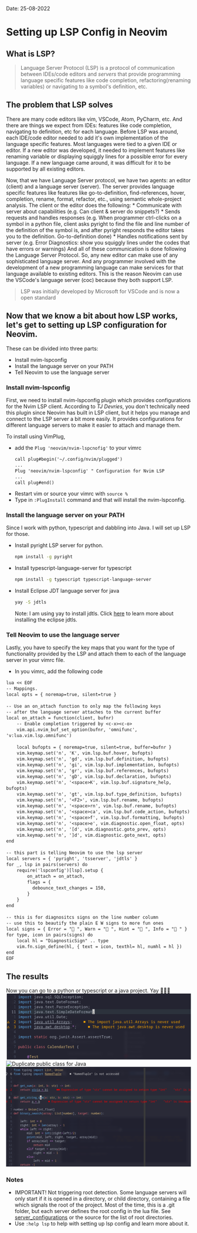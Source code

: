 Date: 25-08-2022
# Setting up LSP Config in Neovim

## What is LSP?

>Language Server Protocol (LSP) is a protocol of communication between
>IDEs/code editors and *servers* that provide programming language specific
>features like code completion, refactoring(renaming variables) or navigating
>to a symbol's definition, etc.

## The problem that LSP solves
There are many code editors like vim, VSCode, Atom, PyCharm, etc. And there are
things we expect from IDEs: features like code completion, navigating to
definition, etc for each language. Before LSP was around, each IDE/code editor
needed to add it's own implementation of the language specific features. Most
languages were tied to a given IDE or editor. If a new editor was developed, it
needed to implement features like renaming variable or displaying squiggly
lines for a possible error for every language. If a new language came around,
it was difficult for it to be supported by all existing editors.

Now, that we have Language Server protocol, we have two agents: an editor
(client) and a language server (server). The server provides language specific
features like features like go-to-definition, find-references, hover,
completion, rename, format, refactor, etc., using semantic whole-project
analysis. The client or the editor does the following:
    * Communicate with server about capabilities (e.g. Can client & server do snippets?)
    * Sends requests and handles responses (e.g. When programmer ctrl-clicks on
      a symbol in a python file, client asks pyright to find the file and line
      number of the definition of the symbol is, and after pyright responds
      the editor takes you to the definition. Go-to-definition done)
    * Handles notifications sent by server (e.g. Error Diagnostics: show you
      squiggly lines under the codes that have errors or warnings)
And all of these communication is done following the Language Server Protocol.
So, any new editor can make use of any sophisticated language server. And any
programmer involved with the development of a new programming language can make
services for that language available to existing editors. This is the reason
Neovim can use the VSCode's language server (coc) because they both support LSP.
 
> LSP was initially developed by Microsoft for VSCode and is now a open standard

## Now that we know a bit about how LSP works, let's get to setting up LSP configuration for Neovim.
These can be divided into three parts:
* Install nvim-lspconfig
* Install the language server on your PATH
* Tell Neovim to use the language server

### Install nvim-lspconfig
First, we need to install nvim-lspconfig plugin which provides configurations
for the Nvim LSP client. According to *TJ Devries*, you don't technically
need this plugin since Neovim has built in LSP client, but it helps you manage
and connect to the LSP server a bit more easily. It provides configurations for
different language servers to make it easier to attach and manage them.

To install using VimPlug,
* add the `Plug 'neovim/nvim-lspcnofig'` to your vimrc
  ```vim
  call plug#begin('~/.config/nvim/plugged')
  ...
  Plug 'neovim/nvim-lspconfig' " Configuration for Nvim LSP
  ...
  call plug#end()
  ```
* Restart vim or source your vimrc with `source %`
* Type in `:PlugInstall` command and that will install the nvim-lspconfig.

### Install the language server on your PATH
Since I work with python, typescript and dabbling into Java. I will set up LSP for those.
* Install pyright LSP server for python.
  ```sh
  npm install -g pyright
  ```
* Install typescript-language-server for typescript
  ```sh
  npm install -g typescript typescript-language-server
  ```
* Install Eclipse JDT language server for java
  ```sh
  yay -S jdtls
  ```
  Note: I am using yay to install jdtls. Click
  [here](https://github.com/eclipse/eclipse.jdt.ls) to learn more about installing
  the eclipse jdtls.

### Tell Neovim to use the language server
Lastly, you have to specify the key maps that you want for the type of functionality
provided by the LSP  and attach them to each of the language server in your vimrc
file.
* In you vimrc, add the following code
```vim
lua << EOF
-- Mappings.
local opts = { noremap=true, silent=true }

-- Use an on_attach function to only map the following keys
-- after the language server attaches to the current buffer
local on_attach = function(client, bufnr)
    -- Enable completion triggered by <c-x><c-o>
    vim.api.nvim_buf_set_option(bufnr, 'omnifunc', 'v:lua.vim.lsp.omnifunc')

    local bufopts = { noremap=true, silent=true, buffer=bufnr }
    vim.keymap.set('n', 'K', vim.lsp.buf.hover, bufopts)
    vim.keymap.set('n', 'gd', vim.lsp.buf.definition, bufopts)
    vim.keymap.set('n', 'gi', vim.lsp.buf.implementation, bufopts)
    vim.keymap.set('n', 'gr', vim.lsp.buf.references, bufopts)
    vim.keymap.set('n', 'gD', vim.lsp.buf.declaration, bufopts)
    vim.keymap.set('n', '<space>K', vim.lsp.buf.signature_help, bufopts)
    vim.keymap.set('n', 'gt', vim.lsp.buf.type_definition, bufopts)
    vim.keymap.set('n', '<F2>', vim.lsp.buf.rename, bufopts)
    vim.keymap.set('n', '<space>rn', vim.lsp.buf.rename, bufopts)
    vim.keymap.set('n', '<space>ca', vim.lsp.buf.code_action, bufopts)
    vim.keymap.set('n', '<space>f', vim.lsp.buf.formatting, bufopts)
    vim.keymap.set('n', '<space>e', vim.diagnostic.open_float, opts)
    vim.keymap.set('n', '[d', vim.diagnostic.goto_prev, opts)
    vim.keymap.set('n', ']d', vim.diagnostic.goto_next, opts)
end

-- this part is telling Neovim to use the lsp server
local servers = { 'pyright', 'tsserver', 'jdtls' }
for _, lsp in pairs(servers) do
    require('lspconfig')[lsp].setup {
        on_attach = on_attach,
        flags = {
          debounce_text_changes = 150,
        }
    }
end

-- this is for diagnositcs signs on the line number column
-- use this to beautify the plain E W signs to more fun ones
local signs = { Error = " ", Warn = " ", Hint = " ", Info = " " } 
for type, icon in pairs(signs) do
    local hl = "DiagnosticSign" .. type
    vim.fn.sign_define(hl, { text = icon, texthl= hl, numhl = hl })
end
EOF
```

## The results
Now you can go to a python or typescript or a java project. Yay 🎉🎉🎉
![Unused import for Java](./images/lsp-java-unused-import.png)
![Duplicate public class for Java](./images/lsp-java-duplicate-class.png)
![Python errors diagnostics](./images/lsp-python-errors.png)


### Notes
* IMPORTANT! Not triggering root detection. Some language servers will only start if it is
  opened in a directory, or child directory, containing a file which signals
  the root of the project. Most of the time, this is a .git folder, but each
  server defines the root config in the lua file. See
  [server_configurations](https://github.com/neovim/nvim-lspconfig/blob/master/doc/server_configurations.md)
  or the source for the list of root directories.
* Use `:help lsp` to help with setting up lsp config and learn more about it.
